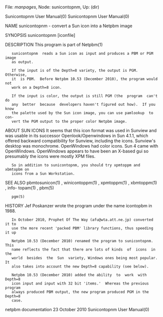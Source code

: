File: *manpages*,  Node: sunicontopnm,  Up: (dir)

Sunicontopnm User Manual(0)                        Sunicontopnm User Manual(0)



NAME
       sunicontopnm - convert a Sun icon into a Netpbm image



SYNOPSIS
       sunicontopnm [iconfile]



DESCRIPTION
       This program is part of Netpbm(1)

       sunicontopnm  reads a Sun icon as input and produces a PBM or PGM image
       as output.

       If the input is of the Depth=8 variety, the output is PGM.   Otherwise,
       it  is PBM.  Before Netpbm 10.53 (December 2010), the program would not
       work on a Depth=8 icon.

       If the input is color, the output is still PGM (the  program  can't  do
       any  better  because  developers haven't figured out how).  If you know
       the palette used by the Sun icon image, you can use pamlookup  to  con-
       vert the PGM output to the proper color Netpbm image.



ABOUT SUN ICONS
       It  seems  that  this icon format was used in Sunview and was usable in
       its successor Openlook/Openwindows in Sun 4.1.1, which offered backward
       compatibility  for Sunview, including the icons.  Sunview's desktop was
       monochrome.  OpenWindows had color icons.  Sun 4 came with OpenWindows.
       OpenWindows appears to have been an X-based gui so presumably the icons
       were mostly XPM files.

       So in addition to sunicontopnm, you should try xpmtoppm and xbmtopbm on
       icons from a Sun Workstation.



SEE ALSO
       pbmtosunicon(1)  ,  winicontoppm(1) , xpmtoppm(1) , xbmtoppm(1) , info-
       topam(1) , pbm(5)

       pgm(5)



HISTORY
       Jef Poskanzer wrote the program under the name icontopbm in 1988.

       In October 2010, Prophet Of The Way (afu@wta.att.ne.jp) converted it to
       use the more recent 'packed PBM' library functions, thus speeding it up

       Netpbm 10.53 (December 2010) renamed the program to sunicontopnm.  This
       name reflects the fact that there are lots of kinds  of  icons  in  the
       world  besides  the  Sun  variety, Windows ones being most popular.  It
       also takes into account the new Depth=8 capability (see below).

       Netpbm 10.53 (December 2010) added the ability  to  work  with  Depth=8
       icon input and input with 32 bit 'items.'  Whereas the previous program
       always produced PBM output, the new program produced PGM in the Depth=8
       case.



netpbm documentation            23 October 2010    Sunicontopnm User Manual(0)
